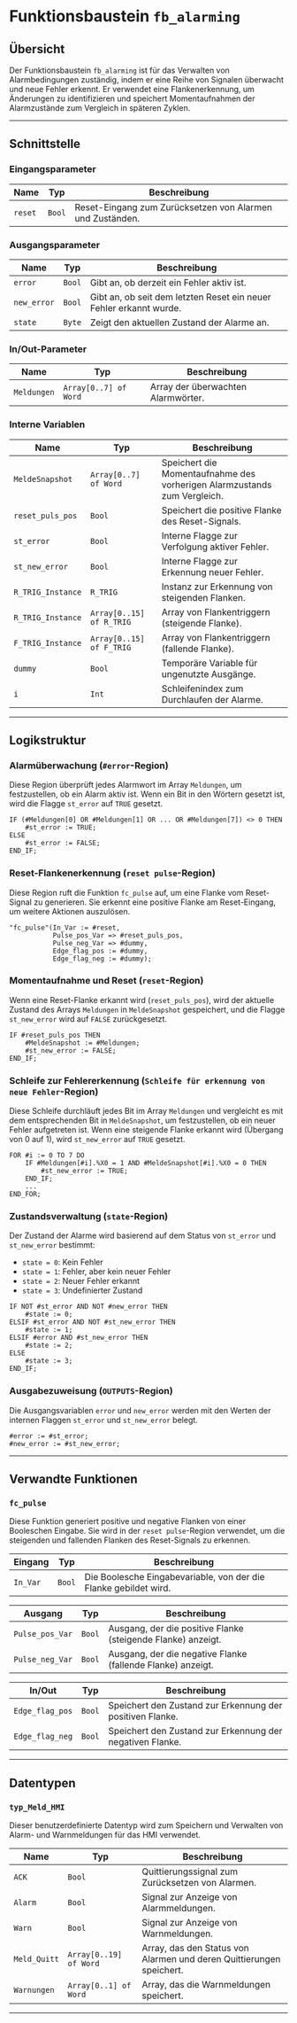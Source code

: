 # Funktionsbaustein `fb_alarming`

## Übersicht

Der Funktionsbaustein `fb_alarming` ist für das Verwalten von Alarmbedingungen zuständig, indem er eine Reihe von Signalen überwacht und neue Fehler erkennt. Er verwendet eine Flankenerkennung, um Änderungen zu identifizieren und speichert Momentaufnahmen der Alarmzustände zum Vergleich in späteren Zyklen.

---

## Schnittstelle

### Eingangsparameter

| Name   | Typ   | Beschreibung |
|--------|-------|--------------|
| `reset` | `Bool` | Reset-Eingang zum Zurücksetzen von Alarmen und Zuständen. |

### Ausgangsparameter

| Name      | Typ  | Beschreibung |
|-----------|------|--------------|
| `error`   | `Bool` | Gibt an, ob derzeit ein Fehler aktiv ist. |
| `new_error` | `Bool` | Gibt an, ob seit dem letzten Reset ein neuer Fehler erkannt wurde. |
| `state`   | `Byte` | Zeigt den aktuellen Zustand der Alarme an. |

### In/Out-Parameter

| Name       | Typ           | Beschreibung |
|------------|----------------|--------------|
| `Meldungen` | `Array[0..7] of Word` | Array der überwachten Alarmwörter. |

### Interne Variablen

| Name            | Typ   | Beschreibung |
|-----------------|-------|--------------|
| `MeldeSnapshot` | `Array[0..7] of Word` | Speichert die Momentaufnahme des vorherigen Alarmzustands zum Vergleich. |
| `reset_puls_pos` | `Bool` | Speichert die positive Flanke des Reset-Signals. |
| `st_error` | `Bool` | Interne Flagge zur Verfolgung aktiver Fehler. |
| `st_new_error` | `Bool` | Interne Flagge zur Erkennung neuer Fehler. |
| `R_TRIG_Instance` | `R_TRIG` | Instanz zur Erkennung von steigenden Flanken. |
| `R_TRIG_Instance` | `Array[0..15] of R_TRIG` | Array von Flankentriggern (steigende Flanke). |
| `F_TRIG_Instance` | `Array[0..15] of F_TRIG` | Array von Flankentriggern (fallende Flanke). |
| `dummy` | `Bool` | Temporäre Variable für ungenutzte Ausgänge. |
| `i` | `Int` | Schleifenindex zum Durchlaufen der Alarme. |

---

## Logikstruktur

### Alarmüberwachung (`#error`-Region)

Diese Region überprüft jedes Alarmwort im Array `Meldungen`, um festzustellen, ob ein Alarm aktiv ist. Wenn ein Bit in den Wörtern gesetzt ist, wird die Flagge `st_error` auf `TRUE` gesetzt.

```scl
IF (#Meldungen[0] OR #Meldungen[1] OR ... OR #Meldungen[7]) <> 0 THEN
    #st_error := TRUE;
ELSE
    #st_error := FALSE;
END_IF;
```

### Reset-Flankenerkennung (`reset pulse`-Region)

Diese Region ruft die Funktion `fc_pulse` auf, um eine Flanke vom Reset-Signal zu generieren. Sie erkennt eine positive Flanke am Reset-Eingang, um weitere Aktionen auszulösen.

```scl
"fc_pulse"(In_Var := #reset,
           Pulse_pos_Var => #reset_puls_pos,
           Pulse_neg_Var => #dummy,
           Edge_flag_pos := #dummy,
           Edge_flag_neg := #dummy);
```

### Momentaufnahme und Reset (`reset`-Region)

Wenn eine Reset-Flanke erkannt wird (`reset_puls_pos`), wird der aktuelle Zustand des Arrays `Meldungen` in `MeldeSnapshot` gespeichert, und die Flagge `st_new_error` wird auf `FALSE` zurückgesetzt.

```scl
IF #reset_puls_pos THEN
    #MeldeSnapshot := #Meldungen;
    #st_new_error := FALSE;
END_IF;
```

### Schleife zur Fehlererkennung (`Schleife für erkennung von neue Fehler`-Region)

Diese Schleife durchläuft jedes Bit im Array `Meldungen` und vergleicht es mit dem entsprechenden Bit in `MeldeSnapshot`, um festzustellen, ob ein neuer Fehler aufgetreten ist. Wenn eine steigende Flanke erkannt wird (Übergang von 0 auf 1), wird `st_new_error` auf `TRUE` gesetzt.

```scl
FOR #i := 0 TO 7 DO
    IF #Meldungen[#i].%X0 = 1 AND #MeldeSnapshot[#i].%X0 = 0 THEN
        #st_new_error := TRUE;
    END_IF;
    ...
END_FOR;
```

### Zustandsverwaltung (`state`-Region)

Der Zustand der Alarme wird basierend auf dem Status von `st_error` und `st_new_error` bestimmt:
- `state = 0`: Kein Fehler
- `state = 1`: Fehler, aber kein neuer Fehler
- `state = 2`: Neuer Fehler erkannt
- `state = 3`: Undefinierter Zustand

```scl
IF NOT #st_error AND NOT #new_error THEN
    #state := 0;
ELSIF #st_error AND NOT #st_new_error THEN
    #state := 1;
ELSIF #error AND #st_new_error THEN
    #state := 2;
ELSE
    #state := 3;
END_IF;
```

### Ausgabezuweisung (`OUTPUTS`-Region)

Die Ausgangsvariablen `error` und `new_error` werden mit den Werten der internen Flaggen `st_error` und `st_new_error` belegt.

```scl
#error := #st_error;
#new_error := #st_new_error;
```

---

## Verwandte Funktionen

### `fc_pulse`

Diese Funktion generiert positive und negative Flanken von einer Booleschen Eingabe. Sie wird in der `reset pulse`-Region verwendet, um die steigenden und fallenden Flanken des Reset-Signals zu erkennen.

| Eingang | Typ  | Beschreibung |
|---------|------|--------------|
| `In_Var` | `Bool` | Die Boolesche Eingabevariable, von der die Flanke gebildet wird. |

| Ausgang | Typ  | Beschreibung |
|---------|------|--------------|
| `Pulse_pos_Var` | `Bool` | Ausgang, der die positive Flanke (steigende Flanke) anzeigt. |
| `Pulse_neg_Var` | `Bool` | Ausgang, der die negative Flanke (fallende Flanke) anzeigt. |

| In/Out | Typ  | Beschreibung |
|--------|------|--------------|
| `Edge_flag_pos` | `Bool` | Speichert den Zustand zur Erkennung der positiven Flanke. |
| `Edge_flag_neg` | `Bool` | Speichert den Zustand zur Erkennung der negativen Flanke. |

---

## Datentypen

### `typ_Meld_HMI`

Dieser benutzerdefinierte Datentyp wird zum Speichern und Verwalten von Alarm- und Warnmeldungen für das HMI verwendet.

| Name | Typ  | Beschreibung |
|------|------|--------------|
| `ACK` | `Bool` | Quittierungssignal zum Zurücksetzen von Alarmen. |
| `Alarm` | `Bool` | Signal zur Anzeige von Alarmmeldungen. |
| `Warn` | `Bool` | Signal zur Anzeige von Warnmeldungen. |
| `Meld_Quitt` | `Array[0..19] of Word` | Array, das den Status von Alarmen und deren Quittierungen speichert. |
| `Warnungen` | `Array[0..1] of Word` | Array, das die Warnmeldungen speichert. |

---
